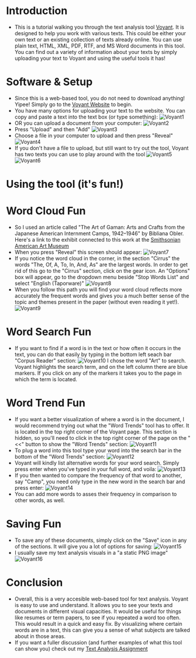 # Introduction
- This is a tutorial walking you through the text analysis tool [Voyant](http://voyant-tools.org/). It is designed to help you work with various texts. This could be either your own text or an existing collection of texts already online. You can use plain text, HTML, XML, PDF, RTF, and MS Word documents in this tool. You can find out a variety of information about your texts by simply uploading your text to Voyant and using the useful tools it has! 

# Software & Setup
- Since this is a web-based tool, you do not need to download anything! Yipee! Simply go to the [Voyant Website](http://voyant-tools.org/) to begin. 
- You have many options for uploading your text to the website. You can copy and paste a text into the text box (or type something): 
![Voyant1](Voyant1.png)
- OR you can upload a document from your computer: 
![Voyant2](Voyant2.png)
- Press "Upload" and then "Add" 
![Voyant3](Voyant3.png)
- Choose a file in your computer to upload and then press "Reveal" 
![Voyant4](Voyant4.png)
- If you don't have a file to upload, but still want to try out the tool, Voyant has two texts you can use to play around with the tool
![Voyant5](Voyant5.png)
![Voyant6](Voyant6.png)

# Using the tool (it's fun!)
# Word Cloud Fun
- So I used an article called "The Art of Gaman: Arts and Crafts from the Japanese American Internment Camps, 1942–1946" by Bibliana Obler. Here's a link to the exhibit connected to this work at the [Smithsonian American Art Museum](http://americanart.si.edu/exhibitions/archive/2010/gaman/)
- When you press "Reveal" this screen should appear: 
![Voyant7](Voyant7.png)
- If you notice the word cloud in the corner, in the section "Cirrus" the words "The, Of, A, To, In, And, As" are the largest words. In order to get rid of this go to the "Cirrus" section, click on the gear icon. An "Options" box will appear, go to the dropdown menu beside "Stop Words List" and select "English (Taporware)"
![Voyant8](Voyant8.png)
- When you follow this path you will find your word cloud reflects more accurately the frequent words and gives you a much better sense of the topic and themes present in the paper (without even reading it yet!). 
![Voyant9](Voyant9.png) 

# Word Search Fun 
- If you want to find if a word is in the text or how often it occurs in the text, you can do that easily by typing in the bottom left seach bar "Corpus Reader" section: 
![Voyant10](Voyant10.png) 
I chose the word "Art" to search. Voyant highlights the search term, and on the left column there are blue markers. If you click on any of the markers it takes you to the page in which the term is located. 

# Word Trend Fun
- If you want a better visualization of where a word is in the document, I would recommend trying out what the "Word Trends" tool has to offer. It is located in the top right corner of the Voyant page. This section is hidden, so you'll need to click in the top right corner of the page on the "<<" button to show the "Word Trends" section: 
![Voyant11](Voyant11.png) 
- To plug a word into this tool type your word into the search bar in the bottom of the "Word Trends" section: 
![Voyant12](Voyant12.png)
- Voyant will kindly list alternative words for your word search. Simply press enter when you've typed in your full word, and voila: 
![Voyant13](Voyant13.png) 
- If you then wanted to compare the frequency of that word to another, say "Camp", you need only type in the new word in the search bar and press enter: 
![Voyant14](Voyant14.png) 
- You can add more words to asses their frequency in comparison to other words, as well.

# Saving Fun 
- To save any of these documents, simply click on the "Save" icon in any of the sections. It will give you a lot of options for saving: 
![Voyant15](Voyant15.png) 
- I usually save my text analysis visuals in a "a static PNG image"
![Voyant16](Voyant16.png)

# Conclusion
- Overall, this is a very accesible web-based tool for text analysis. Voyant is easy to use and understand. It allows you to see your texts and documents in different visual capacities. It would be useful for things like resumes or term papers, to see if you repeated a word too often. This would result in a quick and easy fix. By visualizing where certain words are in a text, this can give you a sense of what subjects are talked about in those areas. 
- If you want a fuller discussion (and further examples of what this tool can show you) check out my [Text Analysis Assignment](https://github.com/elisebigley/text-analysis-assignment/blob/master/Text%20Analysis.md) 

